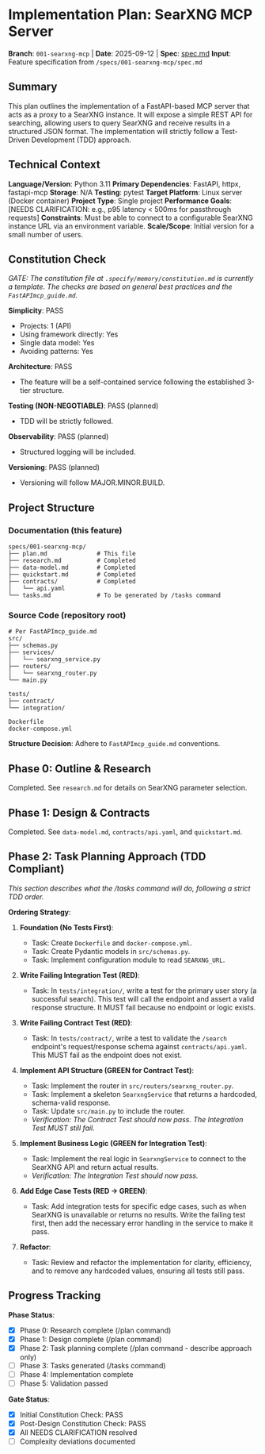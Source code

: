 # Implementation Plan: SearXNG MCP Server

**Branch**: `001-searxng-mcp` | **Date**: 2025-09-12 | **Spec**: [spec.md](./spec.md)
**Input**: Feature specification from `/specs/001-searxng-mcp/spec.md`

## Summary
This plan outlines the implementation of a FastAPI-based MCP server that acts as a proxy to a SearXNG instance. It will expose a simple REST API for searching, allowing users to query SearXNG and receive results in a structured JSON format. The implementation will strictly follow a Test-Driven Development (TDD) approach.

## Technical Context
**Language/Version**: Python 3.11
**Primary Dependencies**: FastAPI, httpx, fastapi-mcp
**Storage**: N/A
**Testing**: pytest
**Target Platform**: Linux server (Docker container)
**Project Type**: Single project
**Performance Goals**: [NEEDS CLARIFICATION: e.g., p95 latency < 500ms for passthrough requests]
**Constraints**: Must be able to connect to a configurable SearXNG instance URL via an environment variable.
**Scale/Scope**: Initial version for a small number of users.

## Constitution Check
*GATE: The constitution file at `.specify/memory/constitution.md` is currently a template. The checks are based on general best practices and the `FastAPImcp_guide.md`.*

**Simplicity**: PASS
- Projects: 1 (API)
- Using framework directly: Yes
- Single data model: Yes
- Avoiding patterns: Yes

**Architecture**: PASS
- The feature will be a self-contained service following the established 3-tier structure.

**Testing (NON-NEGOTIABLE)**: PASS (planned)
- TDD will be strictly followed.

**Observability**: PASS (planned)
- Structured logging will be included.

**Versioning**: PASS (planned)
- Versioning will follow MAJOR.MINOR.BUILD.

## Project Structure

### Documentation (this feature)
```
specs/001-searxng-mcp/
├── plan.md              # This file
├── research.md          # Completed
├── data-model.md        # Completed
├── quickstart.md        # Completed
├── contracts/           # Completed
│   └── api.yaml
└── tasks.md             # To be generated by /tasks command
```

### Source Code (repository root)
```
# Per FastAPImcp_guide.md
src/
├── schemas.py
├── services/
│   └── searxng_service.py
├── routers/
│   └── searxng_router.py
└── main.py

tests/
├── contract/
└── integration/

Dockerfile
docker-compose.yml
```

**Structure Decision**: Adhere to `FastAPImcp_guide.md` conventions.

## Phase 0: Outline & Research
Completed. See `research.md` for details on SearXNG parameter selection.

## Phase 1: Design & Contracts
Completed. See `data-model.md`, `contracts/api.yaml`, and `quickstart.md`.

## Phase 2: Task Planning Approach (TDD Compliant)
*This section describes what the /tasks command will do, following a strict TDD order.*

**Ordering Strategy**:

1.  **Foundation (No Tests First)**:
    - Task: Create `Dockerfile` and `docker-compose.yml`.
    - Task: Create Pydantic models in `src/schemas.py`.
    - Task: Implement configuration module to read `SEARXNG_URL`.

2.  **Write Failing Integration Test (RED)**:
    - Task: In `tests/integration/`, write a test for the primary user story (a successful search). This test will call the endpoint and assert a valid response structure. It MUST fail because no endpoint or logic exists.

3.  **Write Failing Contract Test (RED)**:
    - Task: In `tests/contract/`, write a test to validate the `/search` endpoint's request/response schema against `contracts/api.yaml`. This MUST fail as the endpoint does not exist.

4.  **Implement API Structure (GREEN for Contract Test)**:
    - Task: Implement the router in `src/routers/searxng_router.py`.
    - Task: Implement a skeleton `SearxngService` that returns a hardcoded, schema-valid response.
    - Task: Update `src/main.py` to include the router.
    - *Verification: The Contract Test should now pass. The Integration Test MUST still fail.*

5.  **Implement Business Logic (GREEN for Integration Test)**:
    - Task: Implement the real logic in `SearxngService` to connect to the SearXNG API and return actual results.
    - *Verification: The Integration Test should now pass.*

6.  **Add Edge Case Tests (RED -> GREEN)**:
    - Task: Add integration tests for specific edge cases, such as when SearXNG is unavailable or returns no results. Write the failing test first, then add the necessary error handling in the service to make it pass.

7.  **Refactor**:
    - Task: Review and refactor the implementation for clarity, efficiency, and to remove any hardcoded values, ensuring all tests still pass.

## Progress Tracking

**Phase Status**:
- [x] Phase 0: Research complete (/plan command)
- [x] Phase 1: Design complete (/plan command)
- [x] Phase 2: Task planning complete (/plan command - describe approach only)
- [ ] Phase 3: Tasks generated (/tasks command)
- [ ] Phase 4: Implementation complete
- [ ] Phase 5: Validation passed

**Gate Status**:
- [x] Initial Constitution Check: PASS
- [x] Post-Design Constitution Check: PASS
- [x] All NEEDS CLARIFICATION resolved
- [ ] Complexity deviations documented
